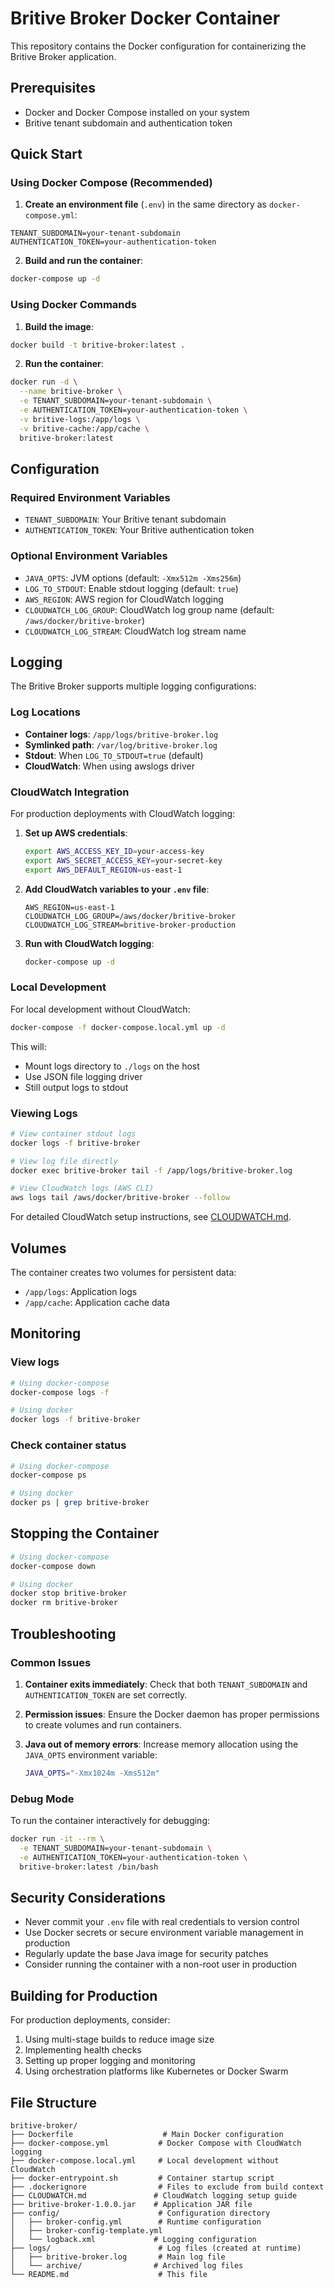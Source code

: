 # Britive Broker Docker Container

This repository contains the Docker configuration for containerizing the Britive Broker application.

## Prerequisites

- Docker and Docker Compose installed on your system
- Britive tenant subdomain and authentication token

## Quick Start

### Using Docker Compose (Recommended)

1. **Create an environment file** (`.env`) in the same directory as `docker-compose.yml`:

```env
TENANT_SUBDOMAIN=your-tenant-subdomain
AUTHENTICATION_TOKEN=your-authentication-token
```

2. **Build and run the container**:

```bash
docker-compose up -d
```

### Using Docker Commands

1. **Build the image**:

```bash
docker build -t britive-broker:latest .
```

2. **Run the container**:

```bash
docker run -d \
  --name britive-broker \
  -e TENANT_SUBDOMAIN=your-tenant-subdomain \
  -e AUTHENTICATION_TOKEN=your-authentication-token \
  -v britive-logs:/app/logs \
  -v britive-cache:/app/cache \
  britive-broker:latest
```

## Configuration

### Required Environment Variables

- `TENANT_SUBDOMAIN`: Your Britive tenant subdomain
- `AUTHENTICATION_TOKEN`: Your Britive authentication token

### Optional Environment Variables

- `JAVA_OPTS`: JVM options (default: `-Xmx512m -Xms256m`)
- `LOG_TO_STDOUT`: Enable stdout logging (default: `true`)
- `AWS_REGION`: AWS region for CloudWatch logging
- `CLOUDWATCH_LOG_GROUP`: CloudWatch log group name (default: `/aws/docker/britive-broker`)
- `CLOUDWATCH_LOG_STREAM`: CloudWatch log stream name

## Logging

The Britive Broker supports multiple logging configurations:

### Log Locations
- **Container logs**: `/app/logs/britive-broker.log`
- **Symlinked path**: `/var/log/britive-broker.log`
- **Stdout**: When `LOG_TO_STDOUT=true` (default)
- **CloudWatch**: When using awslogs driver

### CloudWatch Integration

For production deployments with CloudWatch logging:

1. **Set up AWS credentials**:
   ```bash
   export AWS_ACCESS_KEY_ID=your-access-key
   export AWS_SECRET_ACCESS_KEY=your-secret-key
   export AWS_DEFAULT_REGION=us-east-1
   ```

2. **Add CloudWatch variables to your `.env` file**:
   ```env
   AWS_REGION=us-east-1
   CLOUDWATCH_LOG_GROUP=/aws/docker/britive-broker
   CLOUDWATCH_LOG_STREAM=britive-broker-production
   ```

3. **Run with CloudWatch logging**:
   ```bash
   docker-compose up -d
   ```

### Local Development

For local development without CloudWatch:

```bash
docker-compose -f docker-compose.local.yml up -d
```

This will:
- Mount logs directory to `./logs` on the host
- Use JSON file logging driver
- Still output logs to stdout

### Viewing Logs

```bash
# View container stdout logs
docker logs -f britive-broker

# View log file directly
docker exec britive-broker tail -f /app/logs/britive-broker.log

# View CloudWatch logs (AWS CLI)
aws logs tail /aws/docker/britive-broker --follow
```

For detailed CloudWatch setup instructions, see [CLOUDWATCH.md](CLOUDWATCH.md).

## Volumes

The container creates two volumes for persistent data:

- `/app/logs`: Application logs
- `/app/cache`: Application cache data

## Monitoring

### View logs

```bash
# Using docker-compose
docker-compose logs -f

# Using docker
docker logs -f britive-broker
```

### Check container status

```bash
# Using docker-compose
docker-compose ps

# Using docker
docker ps | grep britive-broker
```

## Stopping the Container

```bash
# Using docker-compose
docker-compose down

# Using docker
docker stop britive-broker
docker rm britive-broker
```

## Troubleshooting

### Common Issues

1. **Container exits immediately**: Check that both `TENANT_SUBDOMAIN` and `AUTHENTICATION_TOKEN` are set correctly.

2. **Permission issues**: Ensure the Docker daemon has proper permissions to create volumes and run containers.

3. **Java out of memory errors**: Increase memory allocation using the `JAVA_OPTS` environment variable:
   ```bash
   JAVA_OPTS="-Xmx1024m -Xms512m"
   ```

### Debug Mode

To run the container interactively for debugging:

```bash
docker run -it --rm \
  -e TENANT_SUBDOMAIN=your-tenant-subdomain \
  -e AUTHENTICATION_TOKEN=your-authentication-token \
  britive-broker:latest /bin/bash
```

## Security Considerations

- Never commit your `.env` file with real credentials to version control
- Use Docker secrets or secure environment variable management in production
- Regularly update the base Java image for security patches
- Consider running the container with a non-root user in production

## Building for Production

For production deployments, consider:

1. Using multi-stage builds to reduce image size
2. Implementing health checks
3. Setting up proper logging and monitoring
4. Using orchestration platforms like Kubernetes or Docker Swarm

## File Structure

```
britive-broker/
├── Dockerfile                    # Main Docker configuration
├── docker-compose.yml           # Docker Compose with CloudWatch logging
├── docker-compose.local.yml     # Local development without CloudWatch
├── docker-entrypoint.sh         # Container startup script
├── .dockerignore                # Files to exclude from build context
├── CLOUDWATCH.md               # CloudWatch logging setup guide
├── britive-broker-1.0.0.jar    # Application JAR file
├── config/                      # Configuration directory
│   ├── broker-config.yml        # Runtime configuration
│   ├── broker-config-template.yml
│   └── logback.xml             # Logging configuration
├── logs/                        # Log files (created at runtime)
│   ├── britive-broker.log       # Main log file
│   └── archive/                # Archived log files
└── README.md                    # This file
```